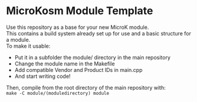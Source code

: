 # MicroKosm Module Template
Use this repository as a base for your new MicroK module.  
This contains a build system already set up for use and a basic structure for a module.  
To make it usable:
 - Put it in a subfolder the module/ directory in the main repository  
 - Change the module name in the Makefile  
 - Add compatible Vendor and Product IDs in main.cpp  
 - And start writing code!  

Then, compile from the root directory of the main repository with:  
``make -C module/(moduledirectory) module``
